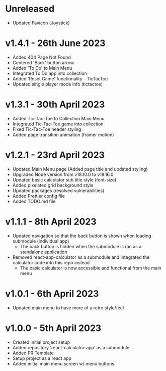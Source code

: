# Unreleased

- Updated Favicon (Joystick)

# v1.4.1 - 26th June 2023

- Added 404 Page Not Found
- Centered 'Back' button arrow
- Added 'To Do' to Main Menu
- Integrated To Do app into collection
- Added 'Reset Game' functionality - TicTacToe
- Updated single player mode info (tictactoe)

# v1.3.1 - 30th April 2023

- Added Tic-Tac-Toe to Collection Main Menu
- Integrated Tic-Tac-Toe game into collection
- Fixed Tic-Tac-Toe header styling
- Added page transition animation (framer motion)

# v1.2.1 - 23rd April 2023

- Updated Main Menu page (Added page title and updated styling)
- Upgraded Node version from v18.10.0 to v18.16.0
- Updated basic calculator sub title style (font-size)
- Added pixelated grid background style
- Updated packages (resolved vulnerabilities)
- Added Prettier config file
- Added TODO.md file

# v1.1.1 - 8th April 2023

- Updated navigation so that the back button is shown when loading submodule (individual app)
  - The back button is hidden when the submodule is ran as a standalone application
- Removed react-app-calculator as a submodule and integrated the calculator code into this repo instead
  - The basic calculator is now accessible and functional from the main menu

# v1.0.1 - 6th April 2023

- Updated main menu to have more of a retro style/feel

# v1.0.0 - 5th April 2023

- Created initial project setup
- Added repository 'react-calculator-app' as a submodule
- Added PR Template
- Setup project as a react app
- Added initial main menu screen w/ menu buttons

